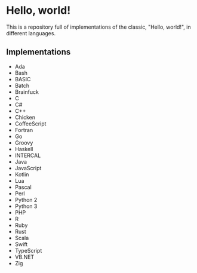 # Hello, world!
This is a repository full of implementations of the classic, "Hello, world!", in different languages.

## Implementations
- Ada
- Bash
- BASIC
- Batch
- Brainfuck
- C
- C#
- C++
- Chicken
- CoffeeScript
- Fortran
- Go
- Groovy
- Haskell
- INTERCAL
- Java
- JavaScript
- Kotlin
- Lua
- Pascal
- Perl
- Python 2
- Python 3
- PHP
- R
- Ruby
- Rust
- Scala
- Swift
- TypeScript
- VB.NET
- Zig
